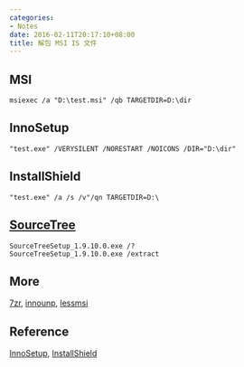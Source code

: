 ```yaml
---
categories:
- Notes
date: 2016-02-11T20:17:10+08:00
title: 解包 MSI IS 文件
---
```


<!--more-->

## MSI

    msiexec /a "D:\test.msi" /qb TARGETDIR=D:\dir

## InnoSetup

    "test.exe" /VERYSILENT /NORESTART /NOICONS /DIR="D:\dir"

## InstallShield

    "test.exe" /a /s /v"/qn TARGETDIR=D:\

## [SourceTree](https://www.atlassian.com/software/sourcetree)

    SourceTreeSetup_1.9.10.0.exe /?
    SourceTreeSetup_1.9.10.0.exe /extract

## More
[7zr](http://blog.xhstormr.tk/uploads/bin/7zr.exe),
[innounp](http://blog.xhstormr.tk/uploads/bin/innounp.exe),
[lessmsi](https://github.com/activescott/lessmsi/releases/latest)

## Reference
[InnoSetup](http://www.jrsoftware.org/ishelp/topic_setupcmdline.htm),
[InstallShield](https://stackoverflow.com/questions/8681252/programmatically-extract-contents-of-installshield-setup-exe)
